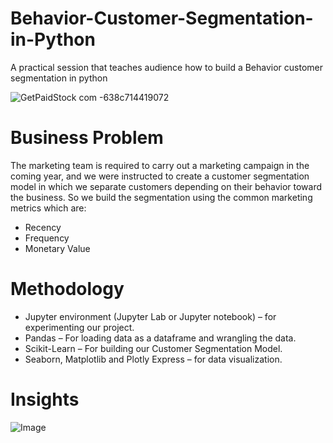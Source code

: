# Behavior-Customer-Segmentation-in-Python

A practical session that teaches audience how to build a Behavior customer segmentation in python


![GetPaidStock com -638c714419072](https://user-images.githubusercontent.com/73393430/205484940-0deb7083-31c5-493e-905d-edada0df0fee.jpg)

# Business Problem
The marketing team is required to carry out a marketing campaign in the coming year, and we were instructed to create a customer segmentation model in which we separate customers depending on their behavior toward the business. So we build the segmentation using the common marketing metrics which are: 
- Recency
- Frequency
- Monetary Value

# Methodology
- Jupyter environment (Jupyter Lab or Jupyter notebook) – for experimenting our project.
- Pandas – For loading data as a dataframe and wrangling the data.
- Scikit-Learn – For building our Customer Segmentation Model.
- Seaborn, Matplotlib and Plotly Express – for data visualization.

# Insights
![Image](https://user-images.githubusercontent.com/73393430/205485076-f758192e-9acf-4b1d-b5a7-3f70610ccb38.png)
